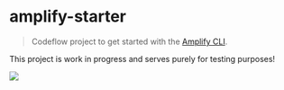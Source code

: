 # amplify-starter

> Codeflow project to get started with the [Amplify CLI](https://docs.amplify.aws/).

This project is work in progress and serves purely for testing purposes!

[![](https://developer.stackblitz.com/img/open_in_codeflow.svg)](https://stackblitz.com/~/github.com/SamVerschueren/amplify-starter)
